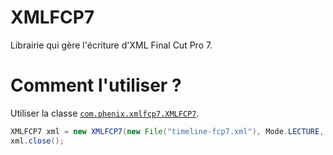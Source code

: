 # XMLFCP7
Librairie qui gère l'écriture d'XML Final Cut Pro 7.

# Comment l'utiliser ?
Utiliser la classe [`com.phenix.xmlfcp7.XMLFCP7`](src/main/java/com/phenix/xmlfcp7/XMLFCP7.java).
```java
XMLFCP7 xml = new XMLFCP7(new File("timeline-fcp7.xml"), Mode.LECTURE, Logiciel.RESOLVE);
xml.close();
```